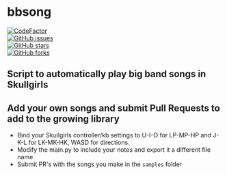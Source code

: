 # bbsong

[![CodeFactor](https://www.codefactor.io/repository/github/calexil/bbsong/badge)](https://www.codefactor.io/repository/github/calexil/bbsong)  
[![GitHub issues](https://img.shields.io/github/issues/calexil/bbsong.svg)](https://github.com/calexil/bbsong/issues)  
[![GitHub stars](https://img.shields.io/github/stars/calexil/bbsong.svg)](https://github.com/calexil/bbsong/stargazers)  
[![GitHub forks](https://img.shields.io/github/forks/calexil/bbsong.svg)](https://github.com/calexil/bbsong/network)  

## Script to automatically play big band songs in Skullgirls

## Add your own songs and submit Pull Requests to add to the growing library

* Bind your Skullgirls controller/kb settings to U-I-O for LP-MP-HP and J-K-L for LK-MK-HK, WASD for directions.
* Modify the main.py to include your notes and export it a different file name
* Submit PR's with the songs you make in the `samples` folder
